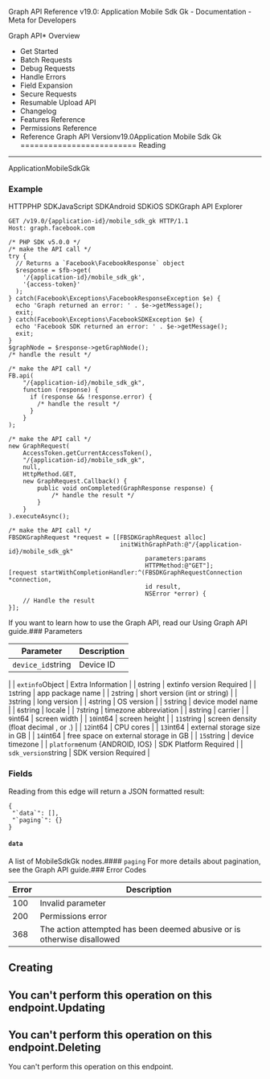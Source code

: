 Graph API Reference v19.0: Application Mobile Sdk Gk - Documentation - Meta for Developers

Graph API* Overview
* Get Started
* Batch Requests
* Debug Requests
* Handle Errors
* Field Expansion
* Secure Requests
* Resumable Upload API
* Changelog
* Features Reference
* Permissions Reference
* Reference
Graph API Versionv19.0Application Mobile Sdk Gk
=========================
Reading
-------
ApplicationMobileSdkGk

### Example
HTTPPHP SDKJavaScript SDKAndroid SDKiOS SDKGraph API Explorer
```
GET /v19.0/{application-id}/mobile_sdk_gk HTTP/1.1
Host: graph.facebook.com
```
```
/* PHP SDK v5.0.0 */
/* make the API call */
try {
  // Returns a `Facebook\FacebookResponse` object
  $response = $fb->get(
    '/{application-id}/mobile_sdk_gk',
    '{access-token}'
  );
} catch(Facebook\Exceptions\FacebookResponseException $e) {
  echo 'Graph returned an error: ' . $e->getMessage();
  exit;
} catch(Facebook\Exceptions\FacebookSDKException $e) {
  echo 'Facebook SDK returned an error: ' . $e->getMessage();
  exit;
}
$graphNode = $response->getGraphNode();
/* handle the result */
```
```
/* make the API call */
FB.api(
    "/{application-id}/mobile_sdk_gk",
    function (response) {
      if (response && !response.error) {
        /* handle the result */
      }
    }
);
```
```
/* make the API call */
new GraphRequest(
    AccessToken.getCurrentAccessToken(),
    "/{application-id}/mobile_sdk_gk",
    null,
    HttpMethod.GET,
    new GraphRequest.Callback() {
        public void onCompleted(GraphResponse response) {
            /* handle the result */
        }
    }
).executeAsync();
```
```
/* make the API call */
FBSDKGraphRequest *request = [[FBSDKGraphRequest alloc]
                               initWithGraphPath:@"/{application-id}/mobile_sdk_gk"
                                      parameters:params
                                      HTTPMethod:@"GET"];
[request startWithCompletionHandler:^(FBSDKGraphRequestConnection *connection,
                                      id result,
                                      NSError *error) {
    // Handle the result
}];
```
If you want to learn how to use the Graph API, read our Using Graph API guide.### Parameters

| Parameter | Description |
| --- | --- |
| `device_id`string | Device ID
 |
| `extinfo`Object | Extra Information
 |
| `0`string | extinfo version
Required |
| `1`string | app package name
 |
| `2`string | short version (int or string)
 |
| `3`string | long version
 |
| `4`string | OS version
 |
| `5`string | device model name
 |
| `6`string | locale
 |
| `7`string | timezone abbreviation
 |
| `8`string | carrier
 |
| `9`int64 | screen width
 |
| `10`int64 | screen height
 |
| `11`string | screen density (float decimal , or .)
 |
| `12`int64 | CPU cores
 |
| `13`int64 | external storage size in GB
 |
| `14`int64 | free space on external storage in GB
 |
| `15`string | device timezone
 |
| `platform`enum {ANDROID, IOS} | SDK Platform
Required |
| `sdk_version`string | SDK version
Required |
### Fields
Reading from this edge will return a JSON formatted result:

```
{
 "`data`": [],
 "`paging`": {}
}

```
#### `data`
A list of MobileSdkGk nodes.#### `paging`
For more details about pagination, see the Graph API guide.### Error Codes

| Error | Description |
| --- | --- |
| 100 | Invalid parameter |
| 200 | Permissions error |
| 368 | The action attempted has been deemed abusive or is otherwise disallowed |
Creating
--------
You can't perform this operation on this endpoint.Updating
--------
You can't perform this operation on this endpoint.Deleting
--------
You can't perform this operation on this endpoint.